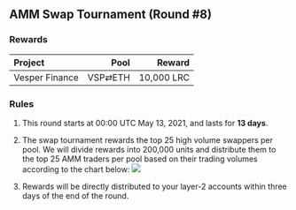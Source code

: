 ## AMM Swap Tournament (Round #8)

###  Rewards


| **Project** | **Pool** | **Reward** |
| :--- | ---: | ---: |
Vesper Finance | VSP⇄ETH |  10,000 LRC |

### Rules


1) This round starts at 00:00 UTC May 13, 2021, and lasts for **13 days**.

2) The swap tournament rewards the top 25 high volume swappers per pool. We will divide rewards into 200,000 units and distribute them to the top 25 AMM traders per pool based on their trading volumes according to the chart below:
![](/markdown/images/program_3.png "")

3) Rewards will be directly distributed to your layer-2 accounts within three days of the end of the round.
